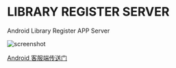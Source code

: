 # LIBRARY REGISTER SERVER

Android Library Register APP Server

![screenshot](https://raw.githubusercontent.com/Zneiat/library-register-server/master/Screenshot.png)

[Android 客服端传送门](https://github.com/qwqcode/library-register)
